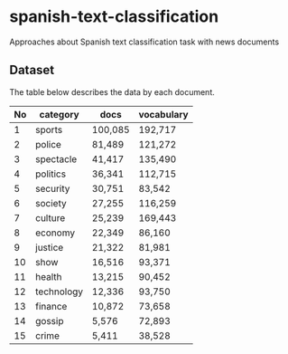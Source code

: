 # spanish-text-classification
Approaches about Spanish text classification task with news documents

## Dataset

The table below describes the data by each document.

No |  category  |  docs   | vocabulary
---|------------|---------|------------
1  | sports     | 100,085 | 192,717
2  | police     | 81,489  | 121,272
3  | spectacle  | 41,417  | 135,490
4  | politics   | 36,341  | 112,715
5  | security   | 30,751  | 83,542
6  | society    | 27,255  | 116,259
7  | culture    | 25,239  | 169,443
8  | economy    | 22,349  | 86,160
9  | justice    | 21,322  | 81,981
10 | show       | 16,516  | 93,371
11 | health     | 13,215  | 90,452
12 | technology | 12,336  | 93,750
13 | finance    | 10,872  | 73,658
14 | gossip     | 5,576   | 72,893
15 | crime      | 5,411   | 38,528


